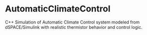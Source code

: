 # AutomaticClimateControl
C++ Simulation of Automatic Climate Control system modeled from dSPACE/Simulink with realistic thermistor behavior and control logic.
